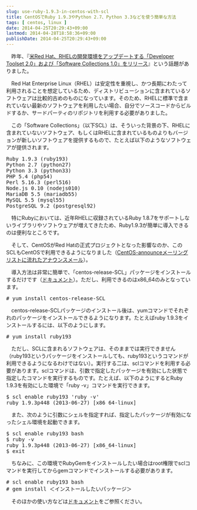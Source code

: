 ```yaml
---
slug: use-ruby-1.9.3-in-centos-with-scl
title: CentOSでRuby 1.9.3やPython 2.7、Python 3.3などを使う簡単な方法
tags: [ centos, linux ]
date: 2014-04-25T20:29:43+09:00
lastmod: 2014-04-28T18:58:36+09:00
publishDate: 2014-04-25T20:29:43+09:00
---
```


<p>　昨年、『<A href="http://sourceforge.jp/magazine/13/09/13/151500">米Red Hat、RHELの開発環境をアップデートする「Developer Toolset 2.0」および「Software Collections 1.0」をリリース</a>』という話題がありました。</p>

<p>　Red Hat Enterprise Linux（RHEL）は安定性を重視し、かつ長期にわたって利用されることを想定しているため、ディストリビューションに含まれているソフトウェアは比較的古めのものになっています。そのため、RHELに標準で含まれていない最新のソフトウェアを利用したい場合、自分でソースコードからビルドするか、サードパーティのリポジトリを利用する必要がありました。</p>

<p>　この「Software Collections」（以下SCL）は、そういった背景の下、RHELに含まれていないソフトウェア、もしくはRHELに含まれているものよりもバージョンが新しいソフトウェアを提供するもので、たとえば以下のようなソフトウェアが提供されます。</p>

<pre class="list">
Ruby 1.9.3 (ruby193)
Python 2.7 (python27)
Python 3.3 (python33)
PHP 5.4 (php54)
Perl 5.16.3 (perl516)
Node.js 0.10 (nodejs010)
MariaDB 5.5 (mariadb55)
MySQL 5.5 (mysql55)
PostgreSQL 9.2 (postgresql92)
</pre>

<p>　特にRubyにおいては、近年RHELに収録されているRuby 1.8.7をサポートしないライブラリやソフトウェアが増えてきたため、Ruby1.9.3が簡単に導入できるのは便利なところです。</p>

<p>　そして、CentOSがRed Hatの正式プロジェクトとなった影響なのか、このSCLもCentOSで利用できるようになりました（<a href="http://lists.centos.org/pipermail/centos-announce/2014-February/020164.html">CentOS-announceメーリングリストに流れたアナウンスメール</a>）。</p>

<p>　導入方法は非常に簡単で、「centos-release-SCL」パッケージをインストールするだけです（<a href="http://wiki.centos.org/AdditionalResources/Repositories/SCL">ドキュメント</a>）。ただし、利用できるのはx86_64のみとなっています。</p>

<pre class="shell">
# yum install centos-release-SCL
</pre>

<p>　centos-release-SCLパッケージのインストール後は、yumコマンドでそれぞれのパッケージをインストールできるようになります。たとえばruby 1.9.3をインストールするには、以下のようにします。</p>

<pre class="shell">
# yum install ruby193
</pre>

<p>　ただし、SCLに含まれるソフトウェアは、そのままでは実行できません（ruby193というパッケージをインストールしても、ruby193というコマンドが利用できるようになるわけではない）。実行する二は、sclコマンドを利用する必要があります。sclコマンドは、引数で指定したパッケージを有効にした状態で指定したコマンドを実行するものです。たとえば、以下のようにするとRuby 1.9.3を有効にした環境で「ruby -v」コマンドを実行できます。</p>

<pre class="shell">
$ scl enable ruby193 'ruby -v'
ruby 1.9.3p448 (2013-06-27) [x86_64-linux]
</pre>

<p>　また、次のように引数にシェルを指定すれば、指定したパッケージが有効になったシェル環境を起動できます。</p>

<pre class="shell">
$ scl enable ruby193 bash
$ ruby -v
ruby 1.9.3p448 (2013-06-27) [x86_64-linux]
$ exit
</pre>

<p>　ちなみに、この環境でRubyGemをインストールしたい場合はroot権限でsclコマンドを実行してからgemコマンドでインストールする必要があります。</p>

<pre class="shell">
# scl enable ruby193 bash
# gem install ＜インストールしたいパッケージ＞
</pre>

<p>　そのほかの使い方などは<a href="https://access.redhat.com/site/documentation/en-US/Red_Hat_Software_Collections/1/html-single/1.0_Release_Notes/index.html#sect-Installation_and_Usage-Use">ドキュメント</a>をご参照ください。</p>

